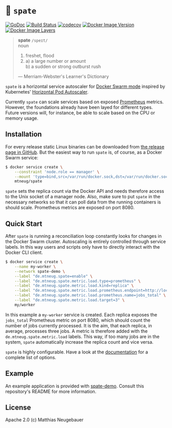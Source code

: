 # :ocean: `spate`

[![GoDoc](https://godoc.org/github.com/mtneug/spate?status.png)](https://godoc.org/github.com/mtneug/spate)
[![Build Status](https://travis-ci.org/mtneug/spate.svg?branch=master)](https://travis-ci.org/mtneug/spate)
[![codecov](https://codecov.io/gh/mtneug/spate/branch/master/graph/badge.svg)](https://codecov.io/gh/mtneug/spate)
[![Docker Image Version](https://images.microbadger.com/badges/version/mtneug/spate.svg)](https://hub.docker.com/r/mtneug/spate/)
[![Docker Image Layers](https://images.microbadger.com/badges/image/mtneug/spate.svg)](https://microbadger.com/images/mtneug/spate)

> **spate** `/speɪt/`\
> noun
>
> 1.  freshet, flood
> 2.  a) a large number or amount\
>     b) a sudden or strong outburst rush
>
> — Merriam-Webster's Learner's Dictionary

`spate` is a horizontal service autoscaler for [Docker Swarm mode](https://docs.docker.com/engine/swarm/) inspired by Kubernetes' [Horizontal Pod Autoscaler](http://kubernetes.io/docs/user-guide/horizontal-pod-autoscaling/).

Currently `spate` can scale services based on exposed [Prometheus](https://prometheus.io/) metrics. However, the foundations already have been layed for different types. Future versions will, for instance, be able to scale based on the CPU or memory usage.

## Installation

For every release static Linux binaries can be downloaded from [the release page in GitHub](https://github.com/mtneug/spate/releases/latest). But the easiest way to run `spate` is, of course, as a Docker Swarm service:

```sh
$ docker service create \
    --constraint 'node.role == manager' \
    --mount 'type=bind,src=/var/run/docker.sock,dst=/var/run/docker.sock' \
    mtneug/spate
```

`spate` sets the replica count via the Docker API and needs therefore access to the Unix socket of a manager node. Also, make sure to put `spate` in the necessary networks so that it can poll data from the running containers is should scale. Prometheus metrics are exposed on port 8080.

## Quick Start

After `spate` is running a reconciliation loop constantly looks for changes in the Docker Swarm cluster. Autoscaling is entirely controlled through service labels. In this way users and scripts only have to directly interact with the Docker CLI client.

```sh
$ docker service create \
    --name my-worker \
    --network spate-demo \
    --label "de.mtneug.spate=enable" \
    --label "de.mtneug.spate.metric.load.type=prometheus" \
    --label "de.mtneug.spate.metric.load.kind=replica" \
    --label "de.mtneug.spate.metric.load.prometheus.endpoint=http://localhost:8080/metrics" \
    --label "de.mtneug.spate.metric.load.prometheus.name=jobs_total" \
    --label "de.mtneug.spate.metric.load.target=3" \
    my/worker
```

In this example a `my-worker` service is created. Each replica exposes the `jobs_total` Prometheus metric on port 8080, which should count the number of jobs currently processed. It is the aim, that each replica, in average, processes three jobs. A metric is therefore added with the `de.mtneug.spate.metric.load` labels. This way, if too many jobs are in the system, `spate` automatically increase the replica count and vice versa.

`spate` is highly configurable. Have a look at the [documentation](doc/README.md) for a complete list of options.

## Example

An example application is provided with [spate-demo](https://github.com/mtneug/spate-demo). Consult this repository's README for more information.

## License

Apache 2.0 (c) Matthias Neugebauer
